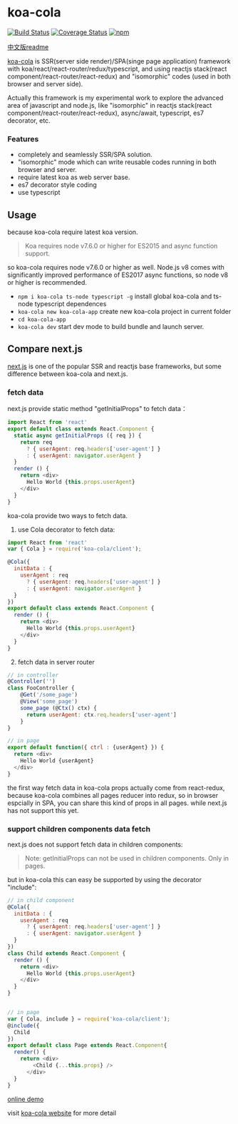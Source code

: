 
# koa-cola
[![Build Status](https://travis-ci.org/hcnode/koa-cola.svg?branch=master)](https://travis-ci.org/hcnode/koa-cola)
[![Coverage Status](https://coveralls.io/repos/github/hcnode/koa-cola/badge.svg?branch=master)](https://coveralls.io/github/hcnode/koa-cola?branch=master)
[![npm](https://img.shields.io/npm/v/koa-cola.svg)](https://www.npmjs.com/package/koa-cola)

[中文版readme](https://github.com/hcnode/koa-cola/blob/master/README_zh.md)

[koa-cola](https://koa-cola.github.io/) is SSR(server side render)/SPA(singe page application) framework with koa/react/react-router/redux/typescript, and using reactjs stack(react component/react-router/react-redux) and "isomorphic" codes (used in both browser and server side).

Actually this framework is my experimental work to explore the advanced area of javascript and node.js, like "isomorphic" in reactjs stack(react component/react-router/react-redux), async/await, typescript, es7 decorator, etc.

### Features
* completely and seamlessly SSR/SPA solution.
* "isomorphic" mode which can write reusable codes running in both browser and server.
* require latest koa as web server base.
* es7 decorator style coding
* use typescript

## Usage

because koa-cola require latest koa version.

> Koa requires node v7.6.0 or higher for ES2015 and async function support.

so koa-cola requires node v7.6.0 or higher as well. Node.js v8 comes with significantly improved performance of ES2017 async functions, so node v8 or higher is recommended. 

* `npm i koa-cola ts-node typescript -g` install global koa-cola and ts-node typescript dependences
* `koa-cola new koa-cola-app` create new koa-cola project in current folder
* `cd koa-cola-app`
* `koa-cola dev` start dev mode to build bundle and launch server.

## Compare next.js
[next.js](https://github.com/zeit/next.js) is one of the popular SSR and reactjs base frameworks, but some difference between koa-cola and next.js.

### fetch data
next.js provide static method "getInitialProps" to fetch data：
```javascript
import React from 'react'
export default class extends React.Component {
  static async getInitialProps ({ req }) {
    return req
      ? { userAgent: req.headers['user-agent'] }
      : { userAgent: navigator.userAgent }
  }
  render () {
    return <div>
      Hello World {this.props.userAgent}
    </div>
  }
}
```

koa-cola provide two ways to fetch data.

1. use Cola decorator to fetch data:
```javascript
import React from 'react'
var { Cola } = require('koa-cola/client');

@Cola({
  initData : {
    userAgent : req
      ? { userAgent: req.headers['user-agent'] }
      : { userAgent: navigator.userAgent }
  }
})
export default class extends React.Component {
  render () {
    return <div>
      Hello World {this.props.userAgent}
    </div>
  }
}
```

2. fetch data in server router
```javascript
// in controller
@Controller('') 
class FooController {
    @Get('/some_page')  
    @View('some_page') 
    some_page (@Ctx() ctx) { 
      return userAgent: ctx.req.headers['user-agent']
    }
}

// in page
export default function({ ctrl : {userAgent} }) {
  return <div>
    Hello World {userAgent}
  </div>
}
```

the first way fetch data in koa-cola props actually come from react-redux, because koa-cola combines all pages reducer into redux, so in browser espcially in SPA, you can share this kind of props in all pages. while next.js has not support this yet.

### support children components data fetch

next.js does not support fetch data in children components:
> Note: getInitialProps can not be used in children components. Only in pages.

but in koa-cola this can easy be supported by using the decorator "include":

```javascript
// in child component
@Cola({
  initData : {
    userAgent : req
      ? { userAgent: req.headers['user-agent'] }
      : { userAgent: navigator.userAgent }
  }
})
class Child extends React.Component {
  render () {
    return <div>
      Hello World {this.props.userAgent}
    </div>
  }
}


// in page
var { Cola, include } = require('koa-cola/client');
@include({
  Child
})
export default class Page extends React.Component{
  render() {
    return <div>
        <Child {...this.props} />
      </div>
  }
}

```

[online demo](http://koa-cola.com:3000/)

visit [koa-cola website](https://koa-cola.github.io/) for more detail
